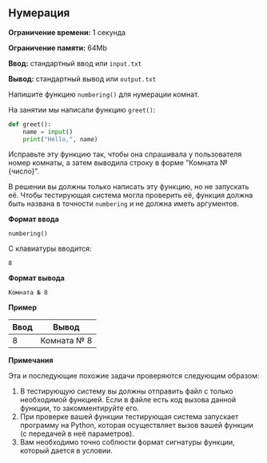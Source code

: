 ## Нумерация

**Ограничение времени:** 1 секунда

**Ограничение памяти:** 64Mb

**Ввод:** стандартный ввод или `input.txt`

**Вывод:** стандартный вывод или `output.txt`

Напишите функцию `numbering()` для нумерации комнат.

На занятии мы написали функцию `greet()`:

```python
def greet(): 
    name = input() 
    print("Hello,", name)
```

Исправьте эту функцию так, чтобы она спрашивала у пользователя номер комнаты, а затем выводила строку в форме ”Комната № {число}”.

В решении вы должны только написать эту функцию, но не запускать её. Чтобы тестирующая система могла проверить её, функция должна быть названа в точности `numbering` и не должна иметь аргументов.

**Формат ввода**

`numbering()`

С клавиатуры вводится:

```
8
```

**Формат вывода**

```
Комната № 8
```

**Пример**

| Ввод | Вывод       |
|------|-------------|
| 8    | Комната № 8 |

**Примечания**

Эта и последующие похожие задачи проверяются следующим образом:
1. В тестирующую систему вы должны отправить файл с только необходимой функцией. Если в файле есть код вызова данной функции, то закомментируйте его.
2. При проверке вашей функции тестирующая система запускает программу на Python, которая осуществляет вызов вашей функции (с передачей в неё параметров).
3. Вам необходимо точно соблюсти формат сигнатуры функции, который дается в условии.